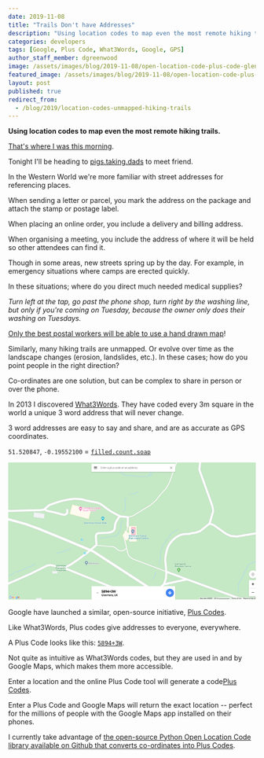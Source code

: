 ```yaml
---
date: 2019-11-08
title: "Trails Don't have Addresses"
description: "Using location codes to map even the most remote hiking trails."
categories: developers
tags: [Google, Plus Code, What3Words, Google, GPS]
author_staff_member: dgreenwood
image: /assets/images/blog/2019-11-08/open-location-code-plus-code-glenmore-scotland-meta.jpg
featured_image: /assets/images/blog/2019-11-08/open-location-code-plus-code-glenmore-scotland-sm.png
layout: post
published: true
redirect_from:
  - /blog/2019/location-codes-unmapped-hiking-trails
---
```


**Using location codes to map even the most remote hiking trails.**

[That's where I was this morning](https://what3words.com/tiger.alive.single).

Tonight I'll be heading to [pigs.taking.dads](https://what3words.com/pigs.taking.dads) to meet friend.

In the Western World we're more familiar with street addresses for referencing places.

When sending a letter or parcel, you mark the address on the package and attach the stamp or postage label.

When placing an online order, you include a delivery and billing address.

When organising a meeting, you include the address of where it will be held so other attendees can find it.

Though in some areas, new streets spring up by the day. For example, in emergency situations where camps are erected quickly.

In these situations; where do you direct much needed medical supplies?

_Turn left at the tap, go past the phone shop, turn right by the washing line, but only if you're coming on Tuesday, because the owner only does their washing on Tuesdays._

[Only the best postal workers will be able to use a hand drawn map](https://www.facebook.com/HookLighthouse/posts/1058520717580115:0)!

Similarly, many hiking trails are unmapped. Or evolve over time as the landscape changes (erosion, landslides, etc.). In these cases; how do you point people in the right direction?

Co-ordinates are one solution, but can be complex to share in person or over the phone.

In 2013 I discovered [What3Words](https://what3words.com/). They have coded every 3m square in the world a unique 3 word address that will never change.

3 word addresses are easy to say and share, and are as accurate as GPS coordinates.

`51.520847`, `-0.19552100` = [`filled.count.soap`](https://what3words.com/filled.count.soap)

<img class="img-fluid" src="/assets/images/blog/2019-11-08/open-location-code-plus-code-glenmore-scotland-sm.png" alt="Glenmore Scotland Plus Code" title="Glenmore Scotland Plus Code" />

Google have launched a similar, open-source initiative, [Plus Codes](https://plus.codes/).

Like What3Words, Plus codes give addresses to everyone, everywhere.

A Plus Code looks like this: [`5894+3W`](https://plus.codes/9C9R5894+3W). 

Not quite as intuitive as What3Words codes, but they are used in and by Google Maps, which makes them more accessible.

Enter a location and the online Plus Code tool will generate a code[Plus Codes](https://plus.codes/).

Enter a Plus Code and Google Maps will return the exact location -- perfect for the millions of people with the Google Maps app installed on their phones.

I currently take advantage of [the open-source Python Open Location Code library available on Github that converts co-ordinates into Plus Codes](https://github.com/google/open-location-code).